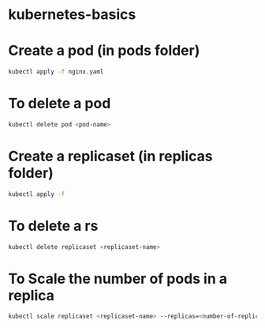# kubernetes-basics

# Create a pod (in pods folder)
```bash
kubectl apply -f nginx.yaml
```

# To delete a pod
```bash
kubectl delete pod <pod-name>
```

# Create a replicaset (in replicas folder)
```bash
kubectl apply -f 
```

# To delete a rs
```bash
kubectl delete replicaset <replicaset-name>
```

# To Scale the number of pods in a replica
```bash
kubectl scale replicaset <replicaset-name> --replicas=<number-of-replicas>
```

